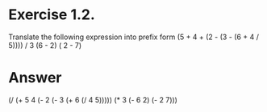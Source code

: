 Exercise 1.2.  
=======================
Translate the following expression into prefix form
(5 + 4 + (2 - (3 - (6 + 4 / 5)))) / 3 (6 - 2) ( 2 - 7)





Answer
===================================================================
(/  (+  5  4  (-  2  (-  3  (+  6  (/  4  5)))))  (*  3  (-  6  2)  (-  2  7)))
